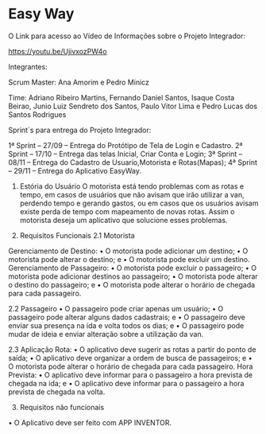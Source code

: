 # Easy Way

O Link para acesso ao Vídeo de Informações sobre o Projeto Integrador:

https://youtu.be/UjivxozPW4o


Integrantes:

Scrum Master:
Ana Amorim e 
Pedro Minicz

Time:
Adriano Ribeiro Martins,
Fernando Daniel Santos,
Isaque Costa Beirao,
Junio Luiz Sendreto dos Santos,
Paulo Vitor Lima e
Pedro Lucas dos Santos Rodrigues


Sprint`s para entrega do Projeto Integrador:

  1ª Sprint – 27/09 – Entrega do Protótipo de Tela de Login e Cadastro.
  2ª Sprint – 17/10 – Entrega das telas Inicial, Criar Conta e Login;
  3ª Sprint – 08/11 – Entrega do Cadastro de Usuario,Motorista e Rotas(Mapas);
  4ª Sprint – 29/11 – Entrega do Aplicativo EasyWay.



1.	Estória do Usuário
O motorista está tendo problemas com as rotas e tempo, em casos de usuários que não avisam que irão utilizar a van, perdendo tempo e gerando gastos, ou em casos que os usuários avisam existe perda de tempo com mapeamento de novas rotas. Assim o motorista deseja um aplicativo que solucione esses problemas.


2.	Requisitos Funcionais
2.1 Motorista

Gerenciamento de Destino:
•	O motorista pode adicionar um destino;
•	O motorista pode alterar o destino; e
•	O motorista pode excluir um destino.
Gerenciamento de Passageiro:
•	O motorista pode excluir o passageiro;
•	O motorista pode adicionar destinos ao passageiro;
•	O motorista pode alterar o destino do passageiro; e
•	O motorista pode alterar o horário de chegada para cada passageiro.

2.2 Passageiro
•	O passageiro pode criar apenas um usuário;
•	O passageiro pode alterar alguns dados cadastrais; e
•	O passageiro deve enviar sua presença na ida e volta todos os dias; e
•	O passageiro pode mudar de ideia e enviar alteração sobre a utilização da van.

2.3 Aplicação
Rota:
•	O aplicativo deve sugerir as rotas a partir do ponto de saída;
•	O aplicativo deve organizar a ordem de busca de passageiros; e
•	O motorista pode alterar o horário de chegada para cada passageiro.
Hora Prevista:
•	O aplicativo deve informar para o passageiro a hora prevista de chegada na ida; e
•	O aplicativo deve informar para o passageiro a hora prevista de chegada na volta.

3.	Requisitos não funcionais

•	O Aplicativo deve ser feito com APP INVENTOR.
